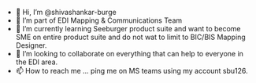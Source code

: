 - 👋 Hi, I’m @shivashankar-burge
- 👀 I’m part of EDI Mapping & Communications Team
- 🌱 I’m currently learning Seeburger product suite and want to become SME on entire product suite and do not wat to limit to BIC/BIS Mapping Designer.
- 💞️ I’m looking to collaborate on everything that can help to everyone in the EDI area.
- 📫 How to reach me ... ping me on MS teams using my account sbu126.

<!---
shivashankar-burge/shivashankar-burge is a ✨ special ✨ repository because its `README.md` (this file) appears on your GitHub profile.
You can click the Preview link to take a look at your changes.
--->
